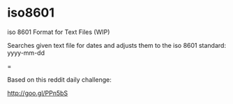 iso8601
=======

iso 8601 Format for Text Files (WIP)

Searches given text file for dates and adjusts them to the iso 8601 standard: yyyy-mm-dd

=

Based on this reddit daily challenge:

http://goo.gl/PPn5bS
